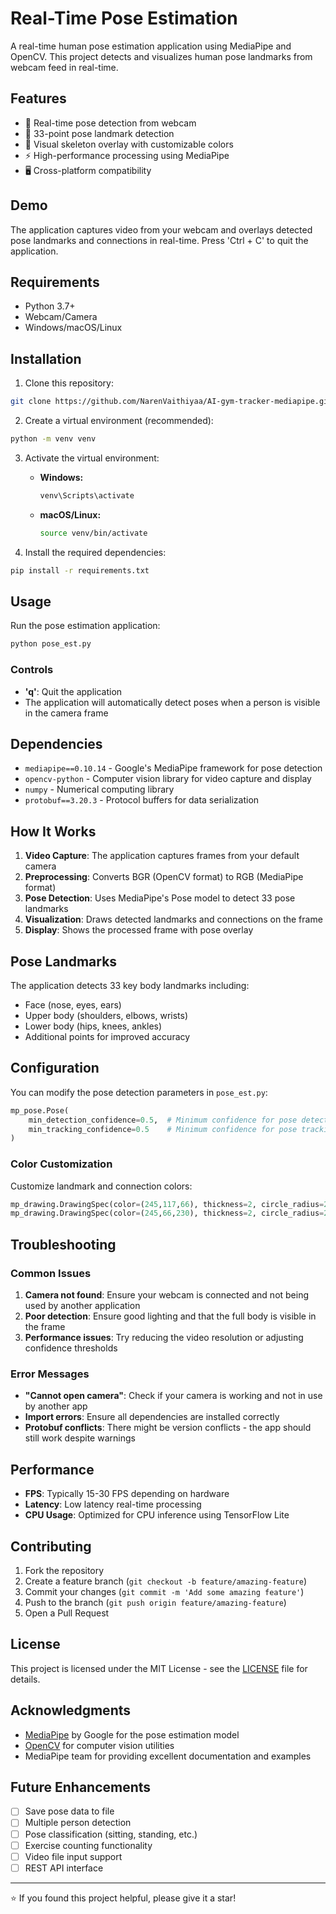 # Real-Time Pose Estimation

A real-time human pose estimation application using MediaPipe and OpenCV. This project detects and visualizes human pose landmarks from webcam feed in real-time.

## Features

- 🎥 Real-time pose detection from webcam
- 🦴 33-point pose landmark detection
- 🎨 Visual skeleton overlay with customizable colors
- ⚡ High-performance processing using MediaPipe
- 🖥️ Cross-platform compatibility

## Demo

The application captures video from your webcam and overlays detected pose landmarks and connections in real-time. Press 'Ctrl + C' to quit the application.

## Requirements

- Python 3.7+
- Webcam/Camera
- Windows/macOS/Linux

## Installation

1. Clone this repository:
```bash
git clone https://github.com/NarenVaithiyaa/AI-gym-tracker-mediapipe.git
```

2. Create a virtual environment (recommended):
```bash
python -m venv venv
```

3. Activate the virtual environment:
   - **Windows:**
     ```bash
     venv\Scripts\activate
     ```
   - **macOS/Linux:**
     ```bash
     source venv/bin/activate
     ```

4. Install the required dependencies:
```bash
pip install -r requirements.txt
```

## Usage

Run the pose estimation application:

```bash
python pose_est.py
```

### Controls
- **'q'**: Quit the application
- The application will automatically detect poses when a person is visible in the camera frame

## Dependencies

- `mediapipe==0.10.14` - Google's MediaPipe framework for pose detection
- `opencv-python` - Computer vision library for video capture and display
- `numpy` - Numerical computing library
- `protobuf==3.20.3` - Protocol buffers for data serialization

## How It Works

1. **Video Capture**: The application captures frames from your default camera
2. **Preprocessing**: Converts BGR (OpenCV format) to RGB (MediaPipe format)
3. **Pose Detection**: Uses MediaPipe's Pose model to detect 33 pose landmarks
4. **Visualization**: Draws detected landmarks and connections on the frame
5. **Display**: Shows the processed frame with pose overlay

## Pose Landmarks

The application detects 33 key body landmarks including:
- Face (nose, eyes, ears)
- Upper body (shoulders, elbows, wrists)
- Lower body (hips, knees, ankles)
- Additional points for improved accuracy

## Configuration

You can modify the pose detection parameters in `pose_est.py`:

```python
mp_pose.Pose(
    min_detection_confidence=0.5,  # Minimum confidence for pose detection
    min_tracking_confidence=0.5    # Minimum confidence for pose tracking
)
```

### Color Customization

Customize landmark and connection colors:

```python
mp_drawing.DrawingSpec(color=(245,117,66), thickness=2, circle_radius=2)  # Landmarks
mp_drawing.DrawingSpec(color=(245,66,230), thickness=2, circle_radius=2)  # Connections
```

## Troubleshooting

### Common Issues

1. **Camera not found**: Ensure your webcam is connected and not being used by another application
2. **Poor detection**: Ensure good lighting and that the full body is visible in the frame
3. **Performance issues**: Try reducing the video resolution or adjusting confidence thresholds

### Error Messages

- **"Cannot open camera"**: Check if your camera is working and not in use by another app
- **Import errors**: Ensure all dependencies are installed correctly
- **Protobuf conflicts**: There might be version conflicts - the app should still work despite warnings

## Performance

- **FPS**: Typically 15-30 FPS depending on hardware
- **Latency**: Low latency real-time processing
- **CPU Usage**: Optimized for CPU inference using TensorFlow Lite

## Contributing

1. Fork the repository 
2. Create a feature branch (`git checkout -b feature/amazing-feature`)
3. Commit your changes (`git commit -m 'Add some amazing feature'`)
4. Push to the branch (`git push origin feature/amazing-feature`)
5. Open a Pull Request

## License

This project is licensed under the MIT License - see the [LICENSE](LICENSE) file for details.

## Acknowledgments

- [MediaPipe](https://mediapipe.dev/) by Google for the pose estimation model
- [OpenCV](https://opencv.org/) for computer vision utilities
- MediaPipe team for providing excellent documentation and examples

## Future Enhancements

- [ ] Save pose data to file
- [ ] Multiple person detection
- [ ] Pose classification (sitting, standing, etc.)
- [ ] Exercise counting functionality
- [ ] Video file input support
- [ ] REST API interface

---

⭐ If you found this project helpful, please give it a star!
